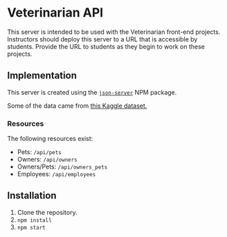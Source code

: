 # Veterinarian API

This server is intended to be used with the Veterinarian front-end projects. Instructors should deploy this server to a URL that is accessible by students. Provide the URL to students as they begin to work on these projects.

## Implementation

This server is created using the [`json-server`](https://www.npmjs.com/package/json-server) NPM package.

Some of the data came from [this Kaggle dataset.](https://www.kaggle.com/aaronschlegel/seattle-pet-licenses)

### Resources

The following resources exist:

- Pets: `/api/pets`
- Owners: `/api/owners`
- Owners/Pets: `/api/owners_pets`
- Employees: `/api/employees`

## Installation

1. Clone the repository.
1. `npm install`
1. `npm start`

